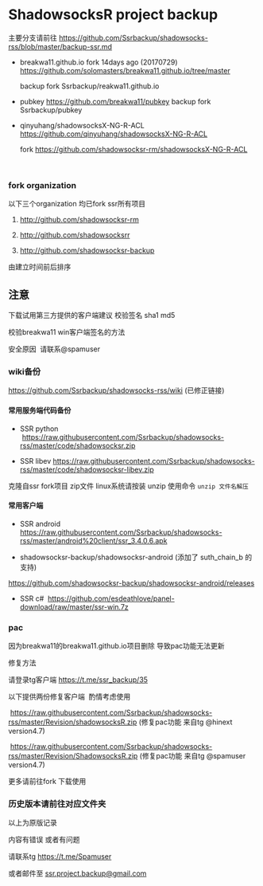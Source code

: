 # ShadowsocksR project backup

主要分支请前往 https://github.com/Ssrbackup/shadowsocks-rss/blob/master/backup-ssr.md

* breakwa11.github.io fork 14days ago (20170729)  https://github.com/solomasters/breakwa11.github.io/tree/master

  backup fork Ssrbackup/reakwa11.github.io

* pubkey https://github.com/breakwa11/pubkey backup fork Ssrbackup/pubkey
  
* qinyuhang/shadowsocksX-NG-R-ACL https://github.com/qinyuhang/shadowsocksX-NG-R-ACL
  
  fork https://github.com/shadowsocksr-rm/shadowsocksX-NG-R-ACL

  

### fork organization

以下三个organization 均已fork ssr所有项目

1. http://github.com/shadowsocksr-rm

2. http://github.com/shadowsocksrr

3. http://github.com/shadowsocksr-backup


由建立时间前后排序

## 注意

下载试用第三方提供的客户端建议 校验签名 sha1 md5

校验breakwa11 win客户端签名的方法 

安全原因  请联系@spamuser

### wiki备份

https://github.com/Ssrbackup/shadowsocks-rss/wiki  (已修正链接)

#### 常用服务端代码备份

* SSR python  https://raw.githubusercontent.com/Ssrbackup/shadowsocks-rss/master/code/shadowsocksr.zip

* SSR libev https://raw.githubusercontent.com/Ssrbackup/shadowsocks-rss/master/code/shadowsocksr-libev.zip

克隆自ssr fork项目 zip文件 linux系统请按装 unzip   使用命令  `unzip 文件名解压`

#### 常用客户端

* SSR android   https://raw.githubusercontent.com/Ssrbackup/shadowsocks-rss/master/android%20client/ssr_3.4.0.6.apk

* shadowsocksr-backup/shadowsocksr-android (添加了 suth_chain_b 的支持)

https://github.com/shadowsocksr-backup/shadowsocksr-android/releases

* SSR c#  https://github.com/esdeathlove/panel-download/raw/master/ssr-win.7z
 
### pac

因为breakwa11的breakwa11.github.io项目删除 导致pac功能无法更新

修复方法

请登录tg客户端 https://t.me/ssr_backup/35

以下提供两份修复客户端  酌情考虑使用

   https://raw.githubusercontent.com/Ssrbackup/shadowsocks-rss/master/Revision/shadowsocksR.zip (修复pac功能 来自tg @hinext version4.7)
   
   https://raw.githubusercontent.com/Ssrbackup/shadowsocks-rss/master/Revision/ShadowsocksR.zip (修复pac功能 来自tg @spamuser version4.7)
  
  
  
更多请前往fork 下载使用

### 历史版本请前往对应文件夹

以上为原版记录




内容有错误 或者有问题 

请联系tg https://t.me/Spamuser

或者邮件至 ssr.project.backup@gmail.com

